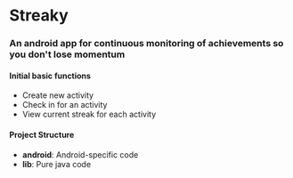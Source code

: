 # Streaky
### An android app for continuous monitoring of achievements so you don't lose momentum

#### Initial basic functions
* Create new activity
* Check in for an activity
* View current streak for each activity

#### Project Structure
* **android**: Android-specific code
* **lib**: Pure java code
